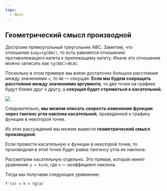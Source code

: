 ```yaml
---
tags:
  - Math
---
```

## **Геометрический смысл производной**

Достроим прямоугольный треугольник АВС. Заметим, что отношение `ΔxΔy=tg(BAC)`, то есть равняется отношению противолежащего катета к прилежащему катету. Иначе это отношение можно записать как `tg(BAC)=BCAC`. 

Поскольку в этом примере мы взяли достаточно большое расстояние между значениями `х`, то `АВ` — секущая. **Если мы будем сокращать расстояние между значениями аргумента**, то две точки на графике будут ближе друг к другу, а **секущая будет стремиться к касательной.** 

![](https://umschool.net/library/wp-content/uploads/2022/04/7-logo-4.png)

Следовательно, **мы можем описать скорость изменения функции через тангенс угла наклона касательной**, проведенной к графику функции в некоторой точке. 

Из этих рассуждений мы можем вывести **геометрический смысл производной**:

Если провести касательную к функции в некоторой точке, то производная в этой точке будет равна тангенсу угла ее наклона. 

Рассмотрим касательную отдельно. Это прямая, которая имеет уравнение `y = kx+b`, где `к` — коэффициент наклона. 

Тогда мы получаем следующее уравнение:

`f'(x) = k = tg(a)`

